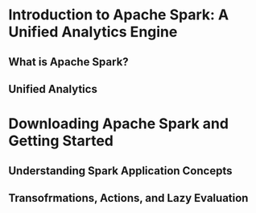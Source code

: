 # Introduction to Apache Spark: A Unified Analytics Engine

## What is Apache Spark?

## Unified Analytics

# Downloading Apache Spark and Getting Started

## Understanding Spark Application Concepts

## Transofrmations, Actions, and Lazy Evaluation

